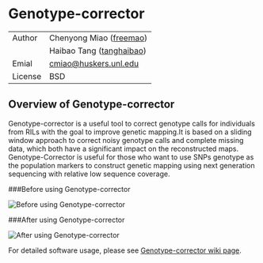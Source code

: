 # Genotype-corrector

|||
|---|---|
| Author | Chenyong Miao ([freemao](http://github.com/freemao)) |
|| Haibao Tang ([tanghaibao](http://github.com/tanghaibao)) |
| Emial | <cmiao@huskers.unl.edu> |
| License | BSD |

## Overview of Genotype-corrector

Genotype-corrector is a useful tool to correct genotype calls for individuals
from RILs with the goal to improve genetic mapping.It is based on a sliding
window approach to correct noisy genotype calls and complete missing data,
which both have a significant impact on the reconstructed maps. Genotype-Corrector
is useful for those who want to use SNPs genotype as the population markers
to construct genetic mapping using next generation sequencing with relative
low sequence coverage.

###Before using Genotype-corrector

![Before using Genotype-corrector](https://github.com/freemao/pics/blob/master/genetic_map_before_gc.png)

###After using Genotype-corrector

![After using Genotype-corrector](https://github.com/freemao/pics/blob/master/genetic_map_after_gc.png)

For detailed software usage, please see [Genotype-corrector wiki page](https://github.com/freemao/Genotype-corrector/wiki/Genotype-Corrector).
